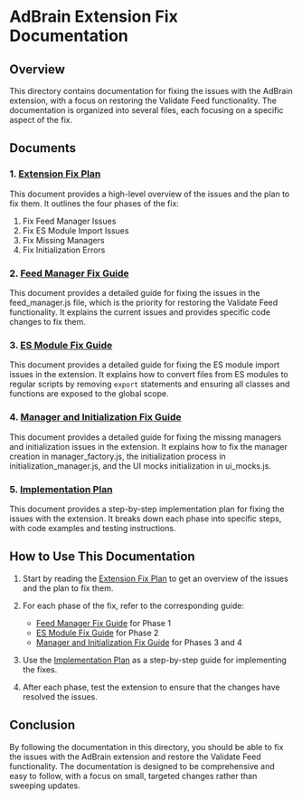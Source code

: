 # AdBrain Extension Fix Documentation

## Overview

This directory contains documentation for fixing the issues with the AdBrain extension, with a focus on restoring the Validate Feed functionality. The documentation is organized into several files, each focusing on a specific aspect of the fix.

## Documents

### 1. [Extension Fix Plan](./extension_fix_plan.md)

This document provides a high-level overview of the issues and the plan to fix them. It outlines the four phases of the fix:

1. Fix Feed Manager Issues
2. Fix ES Module Import Issues
3. Fix Missing Managers
4. Fix Initialization Errors

### 2. [Feed Manager Fix Guide](./feed_manager_fix_guide.md)

This document provides a detailed guide for fixing the issues in the feed_manager.js file, which is the priority for restoring the Validate Feed functionality. It explains the current issues and provides specific code changes to fix them.

### 3. [ES Module Fix Guide](./es_module_fix_guide.md)

This document provides a detailed guide for fixing the ES module import issues in the extension. It explains how to convert files from ES modules to regular scripts by removing `export` statements and ensuring all classes and functions are exposed to the global scope.

### 4. [Manager and Initialization Fix Guide](./manager_initialization_fix_guide.md)

This document provides a detailed guide for fixing the missing managers and initialization issues in the extension. It explains how to fix the manager creation in manager_factory.js, the initialization process in initialization_manager.js, and the UI mocks initialization in ui_mocks.js.

### 5. [Implementation Plan](./implementation_plan.md)

This document provides a step-by-step implementation plan for fixing the issues with the extension. It breaks down each phase into specific steps, with code examples and testing instructions.

## How to Use This Documentation

1. Start by reading the [Extension Fix Plan](./extension_fix_plan.md) to get an overview of the issues and the plan to fix them.

2. For each phase of the fix, refer to the corresponding guide:
   - [Feed Manager Fix Guide](./feed_manager_fix_guide.md) for Phase 1
   - [ES Module Fix Guide](./es_module_fix_guide.md) for Phase 2
   - [Manager and Initialization Fix Guide](./manager_initialization_fix_guide.md) for Phases 3 and 4

3. Use the [Implementation Plan](./implementation_plan.md) as a step-by-step guide for implementing the fixes.

4. After each phase, test the extension to ensure that the changes have resolved the issues.

## Conclusion

By following the documentation in this directory, you should be able to fix the issues with the AdBrain extension and restore the Validate Feed functionality. The documentation is designed to be comprehensive and easy to follow, with a focus on small, targeted changes rather than sweeping updates.
